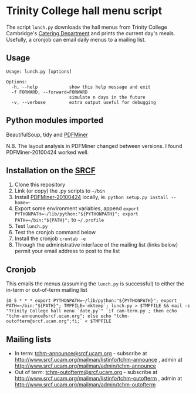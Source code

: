Trinity College hall menu script
==========
The script `lunch.py` downloads the hall menus from Trinity College Cambridge's [Catering Department](http://www.trin.cam.ac.uk/index.php?pageid=52) and prints the current day's meals. Usefully, a cronjob can email daily menus to a mailing list.

Usage
-------
    Usage: lunch.py [options]
    
    Options:
      -h, --help            show this help message and exit
      -f FORWARD, --forward=FORWARD
                            simulate n days in the future
      -v, --verbose         extra output useful for debugging

Python modules imported
-------
BeautifulSoup, tidy and [PDFMiner](http://www.unixuser.org/~euske/python/pdfminer/index.html)

N.B. The layout analysis in PDFMiner changed between versions. I found PDFMiner-20100424 worked well.

Installation on the [SRCF](http://www.srcf.ucam.org/)
-------
1. Clone this repository
2. Link (or copy) the .py scripts to `~/bin`
3. Install [PDFMiner-20100424](http://pypi.python.org/pypi/pdfminer/20100424) locally, ie. `python setup.py install --home=~`
4. Export some environment variables, append `export PYTHONPATH=~/lib/python:"${PYTHONPATH}"; export PATH=~/bin:"${PATH}";` to `~/.profile`
5. Test `lunch.py`
6. Test the cronjob command below
7. Install the cronjob `crontab -e`
8. Through the administrative interface of the mailing list (links below) permit your email address to post to the list

Cronjob
-------
This emails the menus (assuming the `lunch.py` is successful) to either the in-term or out-of-term mailing list

    30 5 * * * export PYTHONPATH=~/lib/python:"${PYTHONPATH}"; export PATH=~/bin:"${PATH}"; TMPFILE=`mktemp`; lunch.py > $TMPFILE && mail -s "Trinity College hall menu `date.py`" `if cam-term.py ; then echo "tchm-announce@srcf.ucam.org"; else echo "tchm-outofterm@srcf.ucam.org";fi;` < $TMPFILE

Mailing lists
-------

* In term: tchm-announce@srcf.ucam.org - subscribe at http://www.srcf.ucam.org/mailman/listinfo/tchm-announce , admin at http://www.srcf.ucam.org/mailman/admin/tchm-announce
* Out of term: tchm-outofterm@srcf.ucam.org - subscribe at http://www.srcf.ucam.org/mailman/listinfo/tchm-outofterm , admin at http://www.srcf.ucam.org/mailman/admin/tchm-outofterm

